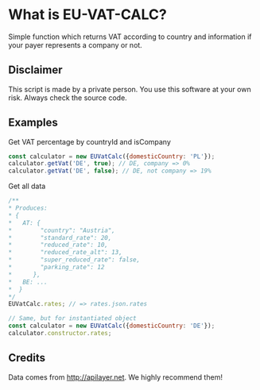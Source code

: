 # What is EU-VAT-CALC?
Simple function which returns VAT according to country and information if your payer represents a company or not.

## Disclaimer
This script is made by a private person. You use this software at your own risk.
 Always check the source code.

## Examples
Get VAT percentage by countryId and isCompany
```javascript
const calculator = new EUVatCalc({domesticCountry: 'PL'});
calculator.getVat('DE', true); // DE, company => 0%
calculator.getVat('DE', false); // DE, not company => 19%
```
Get all data
```javascript
/**
* Produces:
* {
*   AT: {
*        "country": "Austria",
*        "standard_rate": 20,
*        "reduced_rate": 10,
*        "reduced_rate_alt": 13,
*        "super_reduced_rate": false,
*        "parking_rate": 12
*      },
*   BE: ...
*  }
*/
EUVatCalc.rates; // => rates.json.rates

// Same, but for instantiated object
const calculator = new EUVatCalc({domesticCountry: 'DE'});
calculator.constructor.rates;
```
## Credits
Data comes from http://apilayer.net. We highly recommend them!


